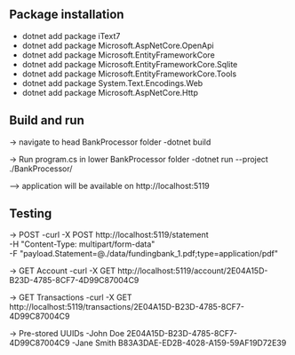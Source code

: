## Package installation
- dotnet add package iText7
- dotnet add package Microsoft.AspNetCore.OpenApi
- dotnet add package Microsoft.EntityFrameworkCore
- dotnet add package Microsoft.EntityFrameworkCore.Sqlite
- dotnet add package Microsoft.EntityFrameworkCore.Tools
- dotnet add package System.Text.Encodings.Web
- dotnet add package Microsoft.AspNetCore.Http

## Build and run
-> navigate to head BankProcessor folder
-dotnet build

-> Run program.cs in lower BankProcessor folder
-dotnet run --project ./BankProcessor/

--> application will be available on http://localhost:5119

## Testing

-> POST
-curl -X POST http://localhost:5119/statement \
     -H "Content-Type: multipart/form-data" \
     -F "payload.Statement=@./data/fundingbank_1.pdf;type=application/pdf"

-> GET Account
-curl -X GET http://localhost:5119/account/2E04A15D-B23D-4785-8CF7-4D99C87004C9

-> GET Transactions
-curl -X GET http://localhost:5119/transactions/2E04A15D-B23D-4785-8CF7-4D99C87004C9

-> Pre-stored UUIDs
-John Doe	2E04A15D-B23D-4785-8CF7-4D99C87004C9
-Jane Smith	B83A3DAE-ED2B-4028-A159-59AF19D72E39

